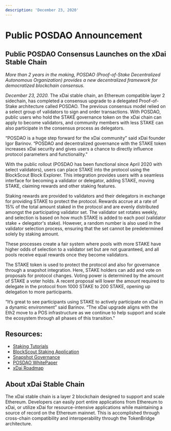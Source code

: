 ```yaml
---
description: 'December 23, 2020'
---
```


# Public POSDAO Announcement

## Public POSDAO Consensus Launches on the xDai Stable Chain

_More than 2 years in the making, POSDAO \(Proof-of-Stake Decentralized Autonomous Organization\) provides a new decentralized framework for democratized blockchain consensus._

_December 23, 2020._ The xDai stable chain, an Ethereum compatible layer 2 sidechain, has completed a consensus upgrade to a delegated Proof-of-Stake architecture called POSDAO. The previous consensus model relied on a select group of validators to sign and order transactions. With POSDAO, public users who hold the STAKE governance token on the xDai chain can apply to become validators, and community members with less STAKE can also participate in the consensus process as delegators.

“POSDAO is a huge step forward for the xDai community” said xDai founder Igor Barinov. “POSDAO and decentralized governance with the STAKE token increases xDai security and gives users a chance to directly influence protocol parameters and functionality."

With the public rollout \(POSDAO has been functional since April 2020 with select validators\), users can place STAKE into the protocol using the BlockScout Block Explorer. This integration provides users with a seamless interface for becoming a validator or delegator, adding STAKE, moving STAKE, claiming rewards and other staking features.

Staking rewards are provided to validators and their delegators in exchange for providing STAKE to protect the protocol. Rewards accrue at a rate of 15% of the total amount staked in the protocol and are evenly distributed amongst the participating validator set. The validator set rotates weekly, and selection is based on how much STAKE is added to each pool \(validator stake + delegator's stake\). However, a random number is also used in the validator selection process, ensuring that the set cannot be predetermined solely by staking amount.

These processes create a fair system where pools with more STAKE have higher odds of selection to a validator set but are not guaranteed, and all pools receive equal rewards once they become validators.

The STAKE token is used to protect the protocol and also for governance through a snapshot integration. Here, STAKE holders can add and vote on proposals for protocol changes. Voting power is determined by the amount of STAKE a voter holds. A recent proposal will lower the amount required to delegate in the protocol from 1000 STAKE to 200 STAKE, opening up delegation to more participants.

“It’s great to see participants using STAKE to actively participate on xDai in a dynamic environment” said Barinov. “The xDai upgrade aligns with the Eth2 move to a POS infrastructure as we continue to help support and scale the ecosystem through all phases of this transition."

## Resources:

* [Staking Tutorials](../../../for-stakers/staking-protocol/)
* [BlockScout Staking Application](https://blockscout.com/xdai/mainnet/validators)
* [Snapshot Governance](https://snapshot.page/#/xdaistake.eth)
* [POSDAO WhitePaper](../../../for-validators/posdao-whitepaper.md)
* [xDai Roadmap](../../roadmap/) 

## About xDai Stable Chain

The xDai stable chain is a layer 2 blockchain designed to support and scale Ethereum. Developers can easily port entire applications from Ethereum to xDai, or utilize xDai for resource-intensive applications while maintaining a source of record on the Ethereum mainnet. This is accomplished through cross-chain compatibility and interoperability through the TokenBridge architecture.

